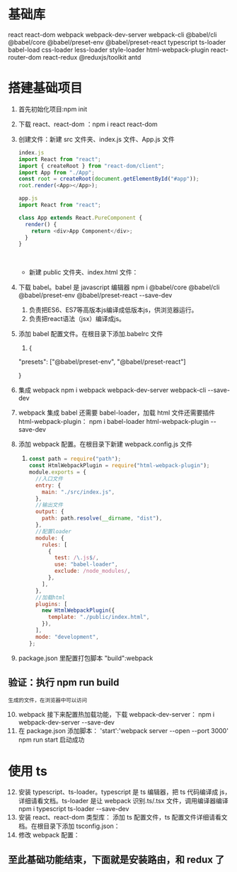 # 基础库

react
react-dom
webpack
webpack-dev-server
webpack-cli
@babel/cli
@babel/core
@babel/preset-env
@babel/preset-react
typescript
ts-loader
babel-load
css-loader
less-loader
style-loader
html-webpack-plugin
react-router-dom
react-redux
@reduxjs/toolkit
antd

# 搭建基础项目

1. 首先初始化项目:npm init

2. 下载 react、react-dom ：npm i react react-dom

3. 创建文件：新建 src 文件夹、index.js 文件、App.js 文件

   ```js
   index.js
   import React from "react";
   import { createRoot } from "react-dom/client";
   import App from "./App";
   const root = createRoot(document.getElementById("#app"));
   root.render(<App></App>);

   app.js
   import React from "react";

   class App extends React.PureComponent {
     render() {
       return <div>App Component</div>;
     }
   }

   ```

   ​

   - 新建 public 文件夹、index.html 文件：

4. 下载 babel。babel 是 javascript 编辑器 npm i @babel/core @babel/cli @babel/preset-env @babel/preset-react --save-dev

   1. 负责把ES6、ES7等高版本js编译成低版本js，供浏览器运行。
   2. 负责把react语法（jsx）编译成js。

5. 添加 babel 配置文件。在根目录下添加.babelrc 文件

   1.   {

     "presets": ["@babel/preset-env", "@babel/preset-react"]

   }

6. 集成 webpack npm i webpack webpack-dev-server webpack-cli --save-dev

7. webpack 集成 babel 还需要 babel-loader，加载 html 文件还需要插件 html-webpack-plugin：
   npm i babel-loader html-webpack-plugin --save-dev

8. 添加 webpack 配置。在根目录下新建 webpack.config.js 文件

   1. ```js
      const path = require("path");
      const HtmlWebpackPlugin = require("html-webpack-plugin");
      module.exports = {
        //入口文件
        entry: {
          main: "./src/index.js",
        },
        //输出文件
        output: {
          path: path.resolve(__dirname, "dist"),
        },
        //配置loader
        module: {
          rules: [
            {
              test: /\.js$/,
              use: "babel-loader",
              exclude: /node_modules/,
            },
          ],
        },
        //加载html
        plugins: [
          new HtmlWebpackPlugin({
            template: "./public/index.html",
          }),
        ],
        mode: "development",
      };

      ```

9. package.json 里配置打包脚本 "build":webpack

## 验证：执行 npm run build

    生成的文件，在浏览器中可以访问

10. webpack 接下来配置热加载功能，下载 webpack-dev-server：
    npm i webpack-dev-server --save-dev
11. 在 package.json 添加脚本： 'start':'webpack server --open --port 3000'
    npm run start 启动成功

# 使用 ts

12. 安装 typescript、ts-loader。typescript 是 ts 编辑器，把 ts 代码编译成 js，详细请看文档。ts-loader 是让 webpack 识别.ts/.tsx 文件，调用编译器编译
    npm i typescript ts-loader --save-dev
13. 安装 react、react-dom 类型库：
    添加 ts 配置文件，ts 配置文件详细请看文档。在根目录下添加 tsconfig.json：
14. 修改 webpack 配置：

## 至此基础功能结束，下面就是安装路由，和 redux 了

